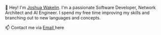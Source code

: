 👋 Hey! I'm <a href="https://joshwakelin.dev"> Joshua Wakelin</a>. I'm a passionate Software Developer, Network Architect and AI Engineer. I spend my free time improving my skills and branching out to new languages and concepts. 

📫 Contact me via <a href="mailto:joshua@wakelin.net"> Email </a> here




<!--
**joshwakelin/joshwakelin** is a ✨ _special_ ✨ repository because its `README.md` (this file) appears on your GitHub profile.

Here are some ideas to get you started:

- 🔭 I’m currently working on ...
- 🌱 I’m currently learning ...
- 👯 I’m looking to collaborate on ...
- 🤔 I’m looking for help with ...
- 💬 Ask me about ...
- 📫 How to reach me: ...
- 😄 Pronouns: ...
- ⚡ Fun fact: ...
-->
